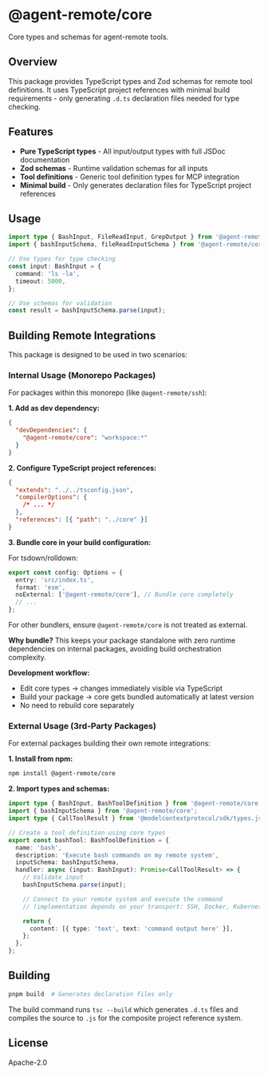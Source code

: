# @agent-remote/core

Core types and schemas for agent-remote tools.

## Overview

This package provides TypeScript types and Zod schemas for remote tool
definitions. It uses TypeScript project references with minimal build
requirements - only generating `.d.ts` declaration files needed for type
checking.

## Features

- **Pure TypeScript types** - All input/output types with full JSDoc
  documentation
- **Zod schemas** - Runtime validation schemas for all inputs
- **Tool definitions** - Generic tool definition types for MCP integration
- **Minimal build** - Only generates declaration files for TypeScript project
  references

## Usage

```typescript
import type { BashInput, FileReadInput, GrepOutput } from '@agent-remote/core';
import { bashInputSchema, fileReadInputSchema } from '@agent-remote/core';

// Use types for type checking
const input: BashInput = {
  command: 'ls -la',
  timeout: 5000,
};

// Use schemas for validation
const result = bashInputSchema.parse(input);
```

## Building Remote Integrations

This package is designed to be used in two scenarios:

### Internal Usage (Monorepo Packages)

For packages within this monorepo (like `@agent-remote/ssh`):

**1. Add as dev dependency:**

```json
{
  "devDependencies": {
    "@agent-remote/core": "workspace:*"
  }
}
```

**2. Configure TypeScript project references:**

```json
{
  "extends": "../../tsconfig.json",
  "compilerOptions": {
    /* ... */
  },
  "references": [{ "path": "../core" }]
}
```

**3. Bundle core in your build configuration:**

For tsdown/rolldown:

```typescript
export const config: Options = {
  entry: 'src/index.ts',
  format: 'esm',
  noExternal: ['@agent-remote/core'], // Bundle core completely
  // ...
};
```

For other bundlers, ensure `@agent-remote/core` is not treated as external.

**Why bundle?** This keeps your package standalone with zero runtime
dependencies on internal packages, avoiding build orchestration complexity.

**Development workflow:**

- Edit core types → changes immediately visible via TypeScript
- Build your package → core gets bundled automatically at latest version
- No need to rebuild core separately

### External Usage (3rd-Party Packages)

For external packages building their own remote integrations:

**1. Install from npm:**

```bash
npm install @agent-remote/core
```

**2. Import types and schemas:**

```typescript
import type { BashInput, BashToolDefinition } from '@agent-remote/core';
import { bashInputSchema } from '@agent-remote/core';
import type { CallToolResult } from '@modelcontextprotocol/sdk/types.js';

// Create a tool definition using core types
export const bashTool: BashToolDefinition = {
  name: 'bash',
  description: 'Execute bash commands on my remote system',
  inputSchema: bashInputSchema,
  handler: async (input: BashInput): Promise<CallToolResult> => {
    // Validate input
    bashInputSchema.parse(input);

    // Connect to your remote system and execute the command
    // (implementation depends on your transport: SSH, Docker, Kubernetes, etc.)

    return {
      content: [{ type: 'text', text: 'command output here' }],
    };
  },
};
```

## Building

```bash
pnpm build  # Generates declaration files only
```

The build command runs `tsc --build` which generates `.d.ts` files and compiles
the source to `.js` for the composite project reference system.

## License

Apache-2.0
